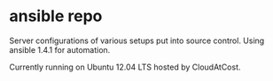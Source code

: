 ansible repo
============

Server configurations of various setups put into source control. Using ansible 1.4.1 for automation.

Currently running on Ubuntu 12.04 LTS hosted by CloudAtCost.

